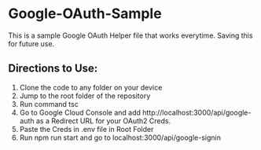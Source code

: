 # Google-OAuth-Sample
This is a sample Google OAuth Helper file that works everytime. Saving this for future use. 

## Directions to Use:
1. Clone the code to any folder on your device
2. Jump to the root folder of the repository
3. Run command tsc
4. Go to Google Cloud Console and add http://localhost:3000/api/google-auth as a Redirect URL for your OAuth2 Creds.
5. Paste the Creds in .env file in Root Folder
6. Run npm run start and go to localhost:3000/api/google-signin
